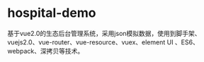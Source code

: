 # hospital-demo
基于vue2.0的生态后台管理系统，采用json模拟数据，使用到脚手架、vuejs2.0、vue-router、vue-resource、vuex、element UI 、ES6、webpack、深拷贝等技术。
